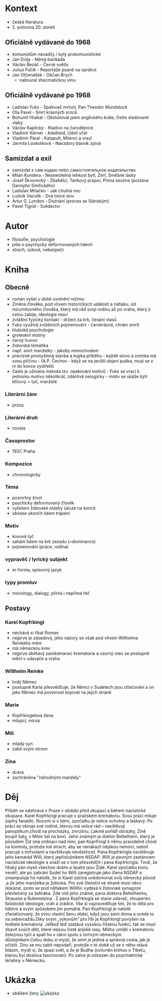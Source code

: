 # Kontext
* česká literatura
* 2\. polovina 20. století

## Oficiálně vydávané do 1968
* komunistům nevadily / byly prokomunistické
* Jan Drda - Němá barikáda
* Václav Řezáč - Černé světlo
* Julius Fučík - Reportáže psané na oprátce
* Jan Otčenášek - Občan Brych
  * naboural shecmatickou vlnu

## Oficiálně vydávané po 1968
* Ladislav Fuks - Spalovač mrtvol, Pan Theodor Mundstock
* Ota Pavel - Smrt krásných srnců
* Bohumil Hrabal - Obsluhoval jsem anglického krále, Ostře sledované vlaky
* Václav Kaplický - Kladivo na čarodějnice
* Vladimír Körner - Adelheid, Údolí včel
* Vladimír Páral - Katapult, Milenci a vrazi
* Jarmila Loukotková - Navzdory básník zpívá

## Samizdat a exil
* samizdat z сам издаю nebo самостоятельное издатальство
* Milan Kundera - Nesnesitelná lehkost bytí, Žert, Směšné lásky
* Josef Škvorecký - Zbabělci, Tankový prapor, Prima sezóna (postava Dannyho Smiřického)
* Ladislav Mňačko - Jak chutná noc
* Ludvík Vaculík - Dva tisíce slov
* Artur G. London - Doznání (proces se Slánským)
* Pavel Tigrid - Svědectví

# Autor
* filosofie, psychologie
* píše o psychycky deformovaných lidech
* strach, úzkost, nebezpečí

# Kniha
## Obecně
* román vyšel v době uvolnění režimu
* Změna člověka, pod vlivem historických událostí a nátlaku, od mírumilovného člověka, který má rád svoji rodinu až po vraha, který ji celou zabije, ideologie moci
* zvláštní fyzický kontakt - držení za krk, česání vlasů
* Fuks využívá zvláštních pojmenování - čarokrásná, chrám smrti
* hluboká psychologie
* groteskní motivy
* černý humor
* židovská tématika
* např. smrt manželky - jakoby mimochodem
* precizně promyšlená  stavba a logika příběhu - každé slovo a zmínka má svou příčinu - (A.P. Čechov - když se na jevišti objeví puška, musí se z ní do konce vystřelit)
* často je užívána metoda tzv. opakování motivů - Fuks se vrací k jednomu motivu několikrát, zdánlivě nelogicky - motiv se ukáže býti klíčový = tyč, manželé


### Literární žánr
* próza

### Literární druh
* novela

### Časoprostor
* 1937, Praha

### Kompozice
* chronologicky

### Téma
* posmrtný život
* psychicky deformovaný člověk
* vyřešení židovské otázky (aluze na konci)
* obsese ukončit lidem trápení 

### Motiv
* kovová tyč
* sahání lidem na krk zezadu (=dominance)
* pojmenování (práce, rodina) 

### vypravěč / lyrický subjekt
* er-forma, spisovný jazyk

### typy promluv
* monology, dialogy, přímá i nepřímá řeč

## Postavy

### Karel Kopfrkingl
* nechává si říkat Roman
* nejprve je zásadový, jeho názory se však pod vlivem Willhelma Reinkeho mění
* má německou krev
* nejprve obětavý zaměstnanec krematoria a vzorný otec se postupně mění v udavače a vraha

### Willhelm Reinke
* hrdý Němec
* postupně Karla přesvědčuje, že Němci v Sudetech jsou utlačováni a on jako Němec má povinnost bojovat na jejich straně

### Marie
* Kopfrkingelova žena
* milující, mírná

### Mili
* mladý syn
* zabit svým otcem

### Zina
* dcera
* zachráněna "náhodnými manžely"


# Děj
Příběh se odehrává v Praze v období před okupací a během nacistické okupace. Karel Kopfrkingl pracuje v pražském krematoriu. Svou práci miluje (úplný fanatik). Rozumí si s lidmi, zpočatku je velice ochotný a laskavý. Po práci se věnuje své rodině, kterou má velice rád – navštěvují panoptikum,chodí na procházky, zmrzlinu, Lakmé pořídil obrázky, Zině koupil šaty, s Milim šel na box). Jeho známým je doktor Bettelheim, který je původem Žid (má ordinaci nad nimi, pan Koprfringl k němu pravidelně chodí na kontroly, protože má strach, aby se nenakazil nějakou nemocí, neboť  pracuje s mrtvolami a navštěvuje nevěstince). Pana Kopfrkingla navštěvuje jeho kamarád Willi, který jepříslušníkem NSDAP. Willi je pevným zastáncem nacistické ideologie a snaží se o tom přesvědčit i pana Kopfrkingla. Tvrdí, že říšský pán myslí všechno dobře a špatní jsou Židé. Karel zpočatku tomu nevěří, ale po zabrání Sudet ho Willi zaregistruje jako člena NSDAP a zmanipuluje ho natolik, že si Karel začíná uvědomovat svůj německý původ ,a že jeho manželka je židovka. Pro své členství ve straně musí něco dokázat, proto se pod nátlakem Williho vydává k židovské synagoze převlečený za žebráka. Zde vidí jeho známé, pana doktora Bettelheima, Strausse a Rubensteina . Z pana Kopfrkingla se stane udavač, stoupenec fašistické ideologie, vrah a zrádce. Vše si ospravedlňuje tím, že to dělá pro lidstvo a svým způsobem jim pomáhá.  Pan Kopfrkingl je natolik zfanatizovaný, že svou vlastní ženu oběsí, když jsou sami doma a svede to na sebevraždu.Díky svým „výkonům“ pro říši je Kopfrkingl povýšen na ředitele krematoria. Jelikož teď zastává vysokou říšskou funkci, tak se musí zbavit svých dětí, které nejsou čisté árijské rasy.  Miliho umlátí v krematoriu železnou tyčí a spálí ho v rakvi spolu s mrtvým německým důstojníkem.Celou dobu si myslí, že smrt je jediná a správná cesta, jak je očistit. Zinu se mu zabít nepodaří, protože v  té době už se z něho stává blázen, myslí si, že spasí svět, a že je Budha (ovlivněn knihou o Tibetu, kterou byl doslova fascinován). Po válce je odvezen do  psychiatrické léčebny v Německu.

# Ukázka
* oběšení ženy
![ukázka](ukazka.png)